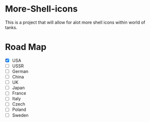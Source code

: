 # More-Shell-icons
This is a project that will allow for alot more shell icons within world of tanks.

# Road Map

- [x] USA
- [ ] USSR
- [ ] German
- [ ] China
- [ ] UK
- [ ] Japan
- [ ] France
- [ ] Italy
- [ ] Czech
- [ ] Poland
- [ ] Sweden

